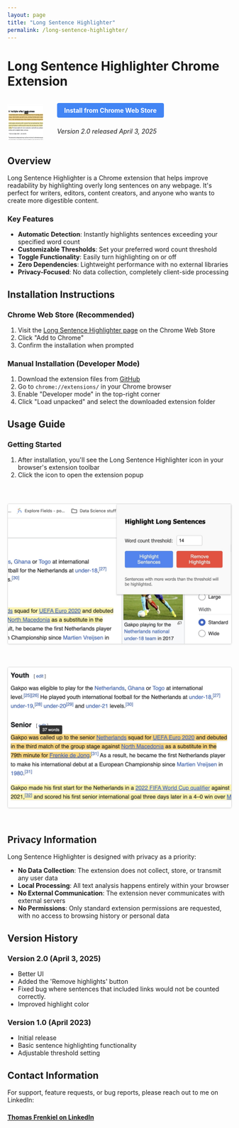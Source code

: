 ```yaml
---
layout: page
title: "Long Sentence Highlighter"
permalink: /long-sentence-highlighter/
---
```


# Long Sentence Highlighter Chrome Extension

<div class="extension-header">
  <img src="/assets/images/LSH1.jpg" alt="Long Sentence Highlighter Icon" class="extension-icon">
  <div>
    <a href="https://chromewebstore.google.com/detail/fgklfjfnajfdfiefdphepgejkgmlplcc" class="install-button">Install from Chrome Web Store</a>
    <p><em>Version 2.0 released April 3, 2025</em></p>
  </div>
</div>

## Overview

Long Sentence Highlighter is a Chrome extension that helps improve readability by highlighting overly long sentences on any webpage. It's perfect for writers, editors, content creators, and anyone who wants to create more digestible content.

### Key Features

- **Automatic Detection**: Instantly highlights sentences exceeding your specified word count
- **Customizable Thresholds**: Set your preferred word count threshold
- **Toggle Functionality**: Easily turn highlighting on or off
- **Zero Dependencies**: Lightweight performance with no external libraries
- **Privacy-Focused**: No data collection, completely client-side processing

## Installation Instructions

### Chrome Web Store (Recommended)

1. Visit the [Long Sentence Highlighter page](https://chromewebstore.google.com/detail/fgklfjfnajfdfiefdphepgejkgmlplcc) on the Chrome Web Store
2. Click "Add to Chrome"
3. Confirm the installation when prompted

### Manual Installation (Developer Mode)

1. Download the extension files from [GitHub](https://github.com/your-username/long-sentence-highlighter)
2. Go to `chrome://extensions/` in your Chrome browser
3. Enable "Developer mode" in the top-right corner
4. Click "Load unpacked" and select the downloaded extension folder

## Usage Guide

### Getting Started

1. After installation, you'll see the Long Sentence Highlighter icon in your browser's extension toolbar
2. Click the icon to open the extension popup

<div class="screenshot-container">
  <img src="/assets/images/LSH2.jpg" alt="Extension Popup Interface" class="screenshot">
  <img src="/assets/images/LSH3.jpg" alt="Example of Highlighted Sentences" class="screenshot">
</div>



## Privacy Information

Long Sentence Highlighter is designed with privacy as a priority:

- **No Data Collection**: The extension does not collect, store, or transmit any user data
- **Local Processing**: All text analysis happens entirely within your browser
- **No External Communication**: The extension never communicates with external servers
- **No Permissions**: Only standard extension permissions are requested, with no access to browsing history or personal data

## Version History

### Version 2.0 (April 3, 2025)
- Better UI
- Added the 'Remove highlights' button
- Fixed bug where sentences that included links would not be counted correctly.
- Improved highlight color

### Version 1.0 (April 2023)
- Initial release
- Basic sentence highlighting functionality
- Adjustable threshold setting

## Contact Information

For support, feature requests, or bug reports, please reach out to me on LinkedIn:

<a href="https://www.linkedin.com/in/thomasfrenkiel/" class="contact-link">Thomas Frenkiel on LinkedIn</a>


<style>
.extension-header {
  display: flex;
  align-items: center;
  margin: 2rem 0;
}

.extension-icon {
  width: 80px;
  height: 80px;
  margin-right: 2rem;
}

.install-button {
  display: inline-block;
  background-color: #4285F4;
  color: white;
  padding: 0.5rem 1rem;
  border-radius: 4px;
  text-decoration: none;
  font-weight: bold;
  margin-bottom: 0.5rem;
}

.install-button:hover {
  background-color: #3367D6;
}

.screenshot {
  max-width: 100%;
  border: 1px solid #ddd;
  border-radius: 4px;
  margin: 1.5rem 0;
  box-shadow: 0 1px 3px rgba(0,0,0,0.1);
}

.screenshot-container {
  margin: 2rem 0;
  text-align: center;
}

.contact-link {
  display: inline-block;
  margin-top: 0.5rem;
  font-weight: bold;
}
</style> 